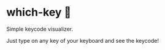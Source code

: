 # which-key :key:

Simple keycode visualizer.

Just type on any key of your keyboard and see the keycode!
